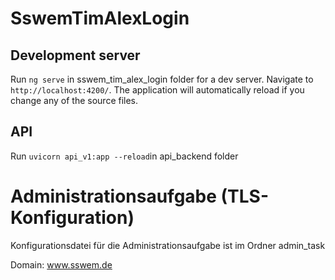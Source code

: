 # SswemTimAlexLogin
## Development server

Run `ng serve` in sswem_tim_alex_login folder for a dev server. Navigate to `http://localhost:4200/`. The application will automatically reload if you change any of the source files.

## API
Run `uvicorn api_v1:app --reload`in api_backend folder

# Administrationsaufgabe (TLS-Konfiguration)
Konfigurationsdatei für die Administrationsaufgabe ist im Ordner admin_task 

Domain: www.sswem.de
